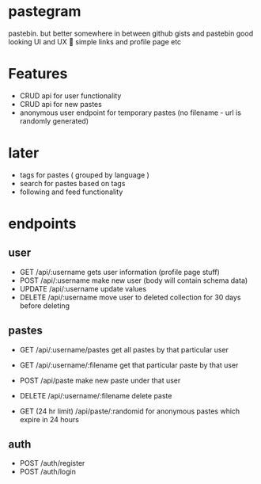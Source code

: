 # pastegram
pastebin. but better
somewhere in between github gists and pastebin
good looking UI and UX :eyes:
simple links and profile page etc

# Features
- CRUD api for user functionality
- CRUD api for new pastes
- anonymous user endpoint for temporary pastes (no filename - url is randomly generated)

# later
- tags for pastes ( grouped by language )
- search for pastes based on tags
- following and feed functionality

# endpoints

## user
- GET		/api/:username		gets user information (profile page stuff)
- POST	/api/:username		make new user (body will contain schema data)
- UPDATE	/api/:username		update values
- DELETE 	/api/:username		move user to deleted collection for 30 days before deleting

## pastes
- GET		/api/:username/pastes		get all pastes by that particular user
- GET		/api/:username/:filename	get that particular paste by that user
- POST	/api/paste					make new paste under that user
- DELETE	/api/:username/:filename	delete paste

- GET		(24 hr limit) /api/paste/:randomid		for anonymous pastes which expire in 24 hours

## auth
- POST /auth/register
- POST /auth/login
